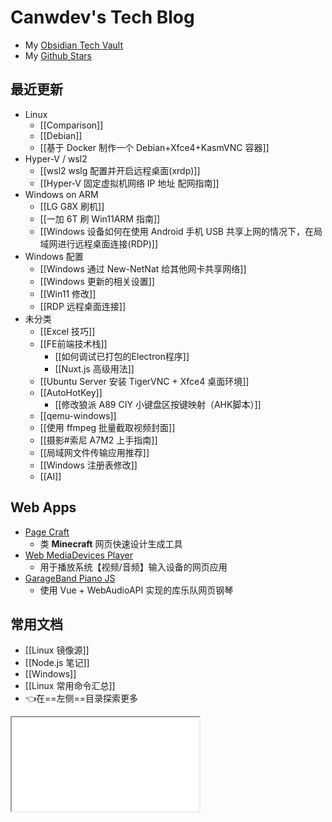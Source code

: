 # Canwdev's Tech Blog

- My [Obsidian Tech Vault](https://github.com/canwdev/canwdev.github.io)
- My [Github Stars](https://github.com/canwdev?tab=stars)

## 最近更新

- Linux
	- [[Comparison]]
	- [[Debian]]
	- [[基于 Docker 制作一个 Debian+Xfce4+KasmVNC 容器]]
- Hyper-V / wsl2
	- [[wsl2 wslg 配置并开启远程桌面(xrdp)]]
	- [[Hyper-V 固定虚拟机网络 IP 地址 配网指南]]
- Windows on ARM
	- [[LG G8X 刷机]]
	- [[一加 6T 刷 Win11ARM 指南]]
	- [[Windows 设备如何在使用 Android 手机 USB 共享上网的情况下，在局域网进行远程桌面连接(RDP)]]
- Windows 配置
	- [[Windows 通过 New-NetNat 给其他网卡共享网络]]
	- [[Windows 更新的相关设置]]
	- [[Win11 修改]]
	- [[RDP 远程桌面连接]]
- 未分类
	- [[Excel 技巧]]
	- [[FE前端技术栈]]
		- [[如何调试已打包的Electron程序]]
		- [[Nuxt.js 高级用法]]
	- [[Ubuntu Server 安装 TigerVNC + Xfce4 桌面环境]]
	- [[AutoHotKey]]
		- [[修改狼派 A89 CIY 小键盘区按键映射（AHK脚本）]]
	- [[qemu-windows]]
	- [[使用 ffmpeg 批量截取视频封面]]
	- [[摄影#索尼 A7M2 上手指南]]
	- [[局域网文件传输应用推荐]]
	- [[Windows 注册表修改]]
	- [[AI]]

## Web Apps

- [Page Craft](https://canwdev.github.io/page-craft-vite/index.html#/)
	- 类 **Minecraft** 网页快速设计生成工具
- [Web MediaDevices Player](https://canwdev.github.io/web-mediadevices-player/)
	- 用于播放系统【视频/音频】输入设备的网页应用
- [GarageBand Piano JS](https://canwdev.github.io/garageband-piano-js/)
	- 使用 Vue + WebAudioAPI 实现的库乐队网页钢琴

## 常用文档

- [[Linux 镜像源]]
- [[Node.js 笔记]]
- [[Windows]]
- [[Linux 常用命令汇总]]
- 👈在==左侧==目录探索更多

<iframe src="./fire-calc/index.html"></iframe>